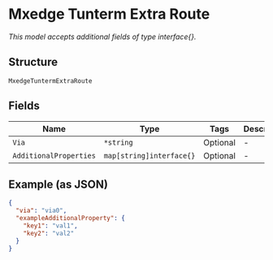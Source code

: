 
# Mxedge Tunterm Extra Route

*This model accepts additional fields of type interface{}.*

## Structure

`MxedgeTuntermExtraRoute`

## Fields

| Name | Type | Tags | Description |
|  --- | --- | --- | --- |
| `Via` | `*string` | Optional | - |
| `AdditionalProperties` | `map[string]interface{}` | Optional | - |

## Example (as JSON)

```json
{
  "via": "via0",
  "exampleAdditionalProperty": {
    "key1": "val1",
    "key2": "val2"
  }
}
```

